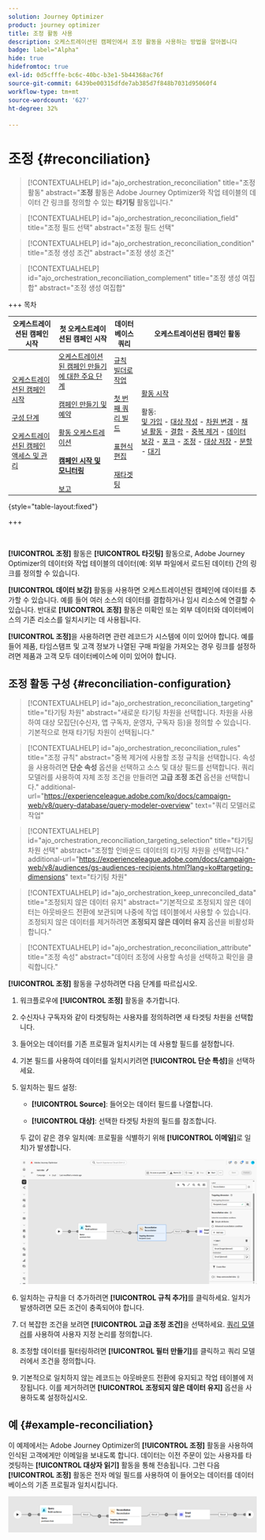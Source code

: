 ```yaml
---
solution: Journey Optimizer
product: journey optimizer
title: 조정 활동 사용
description: 오케스트레이션된 캠페인에서 조정 활동을 사용하는 방법을 알아봅니다
badge: label="Alpha"
hide: true
hidefromtoc: true
exl-id: 0d5cfffe-bc6c-40bc-b3e1-5b44368ac76f
source-git-commit: 6439be00315dfde7ab385d7f848b7031d95060f4
workflow-type: tm+mt
source-wordcount: '627'
ht-degree: 32%

---
```


# 조정 {#reconciliation}

>[!CONTEXTUALHELP]
>id="ajo_orchestration_reconciliation"
>title="조정 활동"
>abstract="**조정** 활동은 Adobe Journey Optimizer와 작업 테이블의 데이터 간 링크를 정의할 수 있는 **타기팅** 활동입니다."

>[!CONTEXTUALHELP]
>id="ajo_orchestration_reconciliation_field"
>title="조정 필드 선택"
>abstract="조정 필드 선택"

>[!CONTEXTUALHELP]
>id="ajo_orchestration_reconciliation_condition"
>title="조정 생성 조건"
>abstract="조정 생성 조건"

>[!CONTEXTUALHELP]
>id="ajo_orchestration_reconciliation_complement"
>title="조정 생성 여집합"
>abstract="조정 생성 여집합"

+++ 목차

| 오케스트레이션된 캠페인 시작 | 첫 오케스트레이션된 캠페인 시작 | 데이터베이스 쿼리 | 오케스트레이션된 캠페인 활동 |
|---|---|---|---|
| [오케스트레이션된 캠페인 시작](gs-orchestrated-campaigns.md)<br/><br/>[구성 단계](configuration-steps.md)<br/><br/>[오케스트레이션된 캠페인 액세스 및 관리](access-manage-orchestrated-campaigns.md) | [오케스트레이션된 캠페인 만들기에 대한 주요 단계](gs-campaign-creation.md)<br/><br/>[캠페인 만들기 및 예약](create-orchestrated-campaign.md)<br/><br/>[활동 오케스트레이션](orchestrate-activities.md)<br/><br/><b>[캠페인 시작 및 모니터링](start-monitor-campaigns.md)</b><br/><br/>[보고](reporting-campaigns.md) | [규칙 빌더로 작업](orchestrated-rule-builder.md)<br/><br/>[첫 번째 쿼리 빌드](build-query.md)<br/><br/>[표현식 편집](edit-expressions.md)<br/><br/>[재타겟팅](retarget.md) | [활동 시작](activities/about-activities.md)<br/><br/>활동:<br/>[및 가입](activities/and-join.md) - [대상 작성](activities/build-audience.md) - [차원 변경](activities/change-dimension.md) - [채널 활동](activities/channels.md) - [결합](activities/combine.md) - [중복 제거](activities/deduplication.md) - [데이터 보강](activities/enrichment.md) - [포크](activities/fork.md) - [조정](activities/reconciliation.md) - [대상 저장](save-audience.md) - [분할](activities/split.md) - [대기](activities/wait.md) |

{style="table-layout:fixed"}

+++

<br/>

**[!UICONTROL 조정]** 활동은 **[!UICONTROL 타깃팅]** 활동으로, Adobe Journey Optimizer의 데이터와 작업 테이블의 데이터(예: 외부 파일에서 로드된 데이터) 간의 링크를 정의할 수 있습니다.

**[!UICONTROL 데이터 보강]** 활동을 사용하면 오케스트레이션된 캠페인에 데이터를 추가할 수 있습니다. 예를 들어 여러 소스의 데이터를 결합하거나 임시 리소스에 연결할 수 있습니다. 반대로 **[!UICONTROL 조정]** 활동은 미확인 또는 외부 데이터와 데이터베이스의 기존 리소스를 일치시키는 데 사용됩니다.

**[!UICONTROL 조정]**&#x200B;을 사용하려면 관련 레코드가 시스템에 이미 있어야 합니다. 예를 들어 제품, 타임스탬프 및 고객 정보가 나열된 구매 파일을 가져오는 경우 링크를 설정하려면 제품과 고객 모두 데이터베이스에 이미 있어야 합니다.

## 조정 활동 구성 {#reconciliation-configuration}

>[!CONTEXTUALHELP]
>id="ajo_orchestration_reconciliation_targeting"
>title="타기팅 차원"
>abstract="새로운 타기팅 차원을 선택합니다. 차원을 사용하여 대상 모집단(수신자, 앱 구독자, 운영자, 구독자 등)을 정의할 수 있습니다. 기본적으로 현재 타기팅 차원이 선택됩니다."

>[!CONTEXTUALHELP]
>id="ajo_orchestration_reconciliation_rules"
>title="조정 규칙"
>abstract="중복 제거에 사용할 조정 규칙을 선택합니다. 속성을 사용하려면 **단순 속성** 옵션을 선택하고 소스 및 대상 필드를 선택합니다. 쿼리 모델러를 사용하여 자체 조정 조건을 만들려면 **고급 조정 조건** 옵션을 선택합니다."
>additional-url="https://experienceleague.adobe.com/ko/docs/campaign-web/v8/query-database/query-modeler-overview" text="쿼리 모델러로 작업"

>[!CONTEXTUALHELP]
>id="ajo_orchestration_reconciliation_targeting_selection"
>title="타기팅 차원 선택"
>abstract="조정할 인바운드 데이터의 타기팅 차원을 선택합니다."
>additional-url="https://experienceleague.adobe.com/docs/campaign-web/v8/audiences/gs-audiences-recipients.html?lang=ko#targeting-dimensions" text="타기팅 차원"

>[!CONTEXTUALHELP]
>id="ajo_orchestration_keep_unreconciled_data"
>title="조정되지 않은 데이터 유지"
>abstract="기본적으로 조정되지 않은 데이터는 아웃바운드 전환에 보관되며 나중에 작업 테이블에서 사용할 수 있습니다. 조정되지 않은 데이터를 제거하려면 **조정되지 않은 데이터 유지** 옵션을 비활성화합니다."

>[!CONTEXTUALHELP]
>id="ajo_orchestration_reconciliation_attribute"
>title="조정 속성"
>abstract="데이터 조정에 사용할 속성을 선택하고 확인을 클릭합니다."

**[!UICONTROL 조정]** 활동을 구성하려면 다음 단계를 따르십시오.

1. 워크플로우에 **[!UICONTROL 조정]** 활동을 추가합니다.

1. 수신자나 구독자와 같이 타겟팅하는 사용자를 정의하려면 새 타겟팅 차원을 선택합니다.

1. 들어오는 데이터를 기존 프로필과 일치시키는 데 사용할 필드를 설정합니다.

1. 기본 필드를 사용하여 데이터를 일치시키려면 **[!UICONTROL 단순 특성]**&#x200B;을 선택하세요.

1. 일치하는 필드 설정:

   * **[!UICONTROL Source]**: 들어오는 데이터 필드를 나열합니다.

   * **[!UICONTROL 대상]**: 선택한 타겟팅 차원의 필드를 참조합니다.

   두 값이 같은 경우 일치(예: 프로필을 식별하기 위해 **[!UICONTROL 이메일]**&#x200B;로 일치)가 발생합니다.

   ![](../assets/workflow-reconciliation-criteria.png)

1. 일치하는 규칙을 더 추가하려면 **[!UICONTROL 규칙 추가]**&#x200B;를 클릭하세요. 일치가 발생하려면 모든 조건이 충족되어야 합니다.

1. 더 복잡한 조건을 보려면 **[!UICONTROL 고급 조정 조건]**&#x200B;을 선택하세요. [쿼리 모델러](../orchestrated-rule-builder.md)를 사용하여 사용자 지정 논리를 정의합니다.

1. 조정할 데이터를 필터링하려면 **[!UICONTROL 필터 만들기]**&#x200B;를 클릭하고 쿼리 모델러에서 조건을 정의합니다.

1. 기본적으로 일치하지 않는 레코드는 아웃바운드 전환에 유지되고 작업 테이블에 저장됩니다. 이를 제거하려면 **[!UICONTROL 조정되지 않은 데이터 유지]** 옵션을 사용하도록 설정하십시오.

## 예 {#example-reconciliation}

이 예제에서는 Adobe Journey Optimizer의 **[!UICONTROL 조정]** 활동을 사용하여 인식된 고객에게만 이메일을 보내도록 합니다. 데이터는 이전 주문이 있는 사용자를 타겟팅하는 **[!UICONTROL 대상자 읽기]** 활동을 통해 전송됩니다. 그런 다음 **[!UICONTROL 조정]** 활동은 전자 메일 필드를 사용하여 이 들어오는 데이터를 데이터베이스의 기존 프로필과 일치시킵니다.

![](../assets/workflow-reconciliation-sample-1.0.png)
